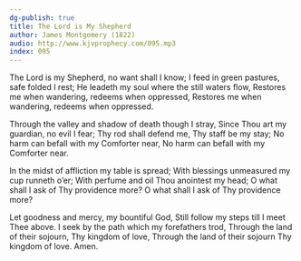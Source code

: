 ```yaml
---
dg-publish: true
title: The Lord is My Shepherd
author: James Montgomery (1822)
audio: http://www.kjvprophecy.com/095.mp3
index: 095
---
```


The Lord is my Shepherd, no want shall I know;
I feed in green pastures, safe folded I rest;
He leadeth my soul where the still waters flow,
Restores me when wandering, redeems when oppressed,
Restores me when wandering, redeems when oppressed.

Through the valley and shadow of death though I stray,
Since Thou art my guardian, no evil I fear;
Thy rod shall defend me, Thy staff be my stay;
No harm can befall with my Comforter near,
No harm can befall with my Comforter near.

In the midst of affliction my table is spread;
With blessings unmeasured my cup runneth o’er;
With perfume and oil Thou anointest my head;
O what shall I ask of Thy providence more?
O what shall I ask of Thy providence more?

Let goodness and mercy, my bountiful God,
Still follow my steps till I meet Thee above.
I seek by the path which my forefathers trod,
Through the land of their sojourn, Thy kingdom of love,
Through the land of their sojourn Thy kingdom of love.
Amen.